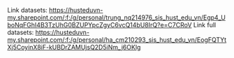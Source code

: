 Link datasets: https://husteduvn-my.sharepoint.com/:f:/g/personal/trung_nq214976_sis_hust_edu_vn/Egp4_UboNqFGhI4B3TzUhG0BZUPYpcZgyC6vcQ14bU8IrQ?e=C7CRoV
Link full datasets: https://husteduvn-my.sharepoint.com/:f:/g/personal/ha_cm210293_sis_hust_edu_vn/EogFQTYtXj5CoyinX8iF-kUBDrZAMUjsQ2D5iNm_j6OKlg

